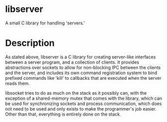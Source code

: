 # libserver
A small C library for handling 'servers.'

# Description
As stated above, libserver is a C library for creating server-like interfaces between
a server program, and a collection of clients. It provides abstractions over sockets
to allow for non-blocking IPC between the clients and the server, and includes its own
command registration system to bind prefixed commands like 'kill' to callbacks that
are executed when the server reads them.
  
libsocket tries to do as much on the stack as it possibly can, with the exception of
a shared-memory mutex that comes with the library, which can be used for synchronizing
sockets and process communication, which does not need to be used and only exists to
make the programmer's job easier. Other than that, everything is entirely done on the
stack.
